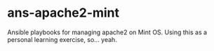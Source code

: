 # ans-apache2-mint
Ansible playbooks for managing apache2 on Mint OS. Using this as a personal learning exercise, so... yeah.
